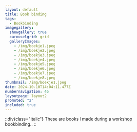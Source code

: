 ```yaml
---
layout: default
title: Book binding
tags:
  - Bookbinding
imagegallery:
  showgallery: true
  carouselgrid: grid
  galleryImages:
    - /img/boekje1.jpeg
    - /img/boekje2.jpeg
    - /img/boekje3.jpeg
    - /img/boekje4.jpeg
    - /img/boekje5.jpeg
    - /img/boekje6.jpeg
    - /img/boekje7.jpeg
    - /img/boekje8.jpeg
thumbnail: /img/boekje1.jpeg
date: 2024-10-10T14:04:11.477Z
numbernavigation: 46
layoutpage: layout2
promoted: "2"
included: true
---
```

::div{class="italic"}
These are books I made during a workshop bookbinding..
::

